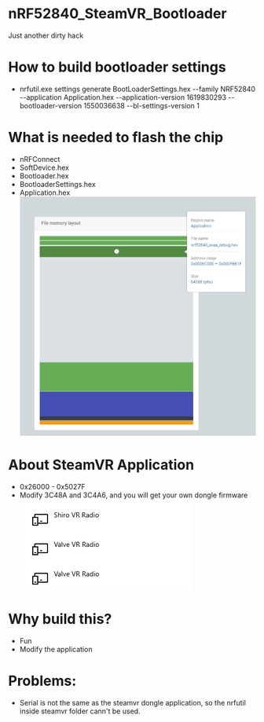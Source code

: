 # nRF52840_SteamVR_Bootloader
Just another dirty hack

# How to build bootloader settings
* nrfutil.exe settings generate BootLoaderSettings.hex --family NRF52840 --application Application.hex --application-version 1619830293 --bootloader-version 1550036638 --bl-settings-version 1

# What is needed to flash the chip
* nRFConnect
* SoftDevice.hex
* Bootloader.hex
* BootloaderSettings.hex
* Application.hex
![image](https://raw.githubusercontent.com/ShigemoriHakura/nRF52840_SteamVR_Bootloader/main/PNG/1.png)

# About SteamVR Application
* 0x26000 - 0x5027F
* Modify 3C48A and 3C4A6, and you will get your own dongle firmware
![image](https://raw.githubusercontent.com/ShigemoriHakura/nRF52840_SteamVR_Bootloader/main/PNG/2.png)

# Why build this?
* Fun
* Modify the application

# Problems:
* Serial is not the same as the steamvr dongle application, so the nrfutil inside steamvr folder cann't be used.